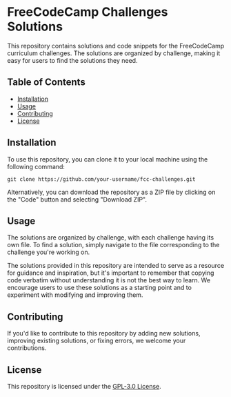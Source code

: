 # FreeCodeCamp Challenges Solutions

This repository contains solutions and code snippets for the FreeCodeCamp curriculum challenges. The solutions are organized by challenge, making it easy for users to find the solutions they need.

## Table of Contents

- [Installation](#installation)
- [Usage](#usage)
- [Contributing](#contributing)
- [License](#license)

## Installation

To use this repository, you can clone it to your local machine using the following command:

```
git clone https://github.com/your-username/fcc-challenges.git
```

Alternatively, you can download the repository as a ZIP file by clicking on the "Code" button and selecting "Download ZIP".

## Usage

The solutions are organized by challenge, with each challenge having its own file. To find a solution, simply navigate to the file corresponding to the challenge you're working on.

The solutions provided in this repository are intended to serve as a resource for guidance and inspiration, but it's important to remember that copying code verbatim without understanding it is not the best way to learn. We encourage users to use these solutions as a starting point and to experiment with modifying and improving them.

## Contributing

If you'd like to contribute to this repository by adding new solutions, improving existing solutions, or fixing errors, we welcome your contributions.

## License

This repository is licensed under the [GPL-3.0 License](LICENSE).
